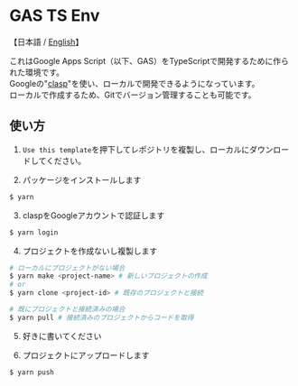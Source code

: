 # GAS TS Env
【日本語 / [English](./README_EN.md)】

これはGoogle Apps Script（以下、GAS）をTypeScriptで開発するために作られた環境です。  
Googleの"[clasp](https://github.com/google/clasp)"を使い、ローカルで開発できるようになっています。  
ローカルで作成するため、Gitでバージョン管理することも可能です。

## 使い方
1. `Use this template`を押下してレポジトリを複製し、ローカルにダウンロードしてください。

2. パッケージをインストールします  
``` bash
$ yarn
```

3. claspをGoogleアカウントで認証します  
``` bash
$ yarn login
```

4. プロジェクトを作成ないし複製します  
``` bash
# ローカルにプロジェクトがない場合
$ yarn make <project-name> # 新しいプロジェクトの作成
# or
$ yarn clone <project-id> # 既存のプロジェクトと接続

# 既にプロジェクトと接続済みの場合
$ yarn pull # 接続済みのプロジェクトからコードを取得
```

5. 好きに書いてください

6. プロジェクトにアップロードします  
``` bash
$ yarn push
```
